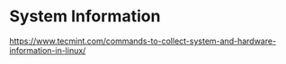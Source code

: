 # System Information

https://www.tecmint.com/commands-to-collect-system-and-hardware-information-in-linux/
